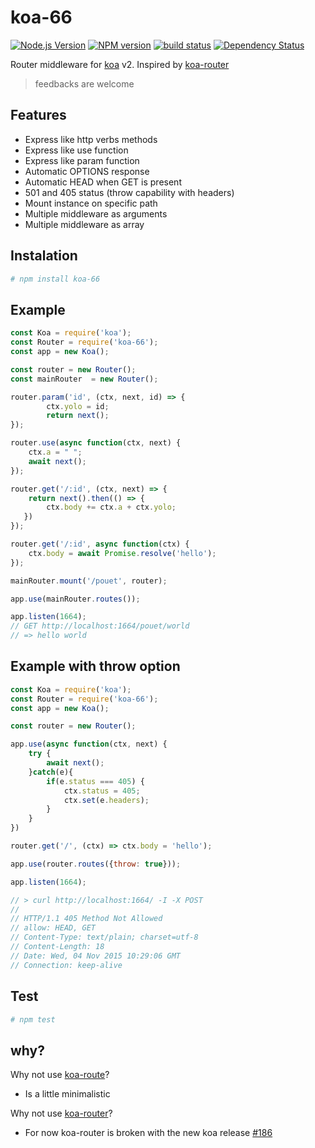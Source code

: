 # koa-66

[![Node.js Version][node-image]][node-url]
[![NPM version][npm-image]][npm-url]
[![build status][travis-image]][travis-url]
[![Dependency Status][dep-image]][dep-url]

Router middleware for [koa](https://github.com/koajs/koa) v2.
Inspired by [koa-router](https://github.com/alexmingoia/koa-router)

> feedbacks are welcome
 
## Features

- Express like http verbs methods
- Express like use function
- Express like param function
- Automatic OPTIONS response
- Automatic HEAD when GET is present
- 501 and 405 status (throw capability with headers)
- Mount instance on specific path
- Multiple middleware as arguments
- Multiple middleware as array

## Instalation

```bash
# npm install koa-66
```


## Example

```js
const Koa = require('koa');
const Router = require('koa-66');
const app = new Koa();

const router = new Router();
const mainRouter  = new Router();

router.param('id', (ctx, next, id) => {
        ctx.yolo = id;
        return next();
});

router.use(async function(ctx, next) {
    ctx.a = " ";
    await next();
});

router.get('/:id', (ctx, next) => {
    return next().then(() => {
        ctx.body += ctx.a + ctx.yolo;
   })
});

router.get('/:id', async function(ctx) {
    ctx.body = await Promise.resolve('hello');
});

mainRouter.mount('/pouet', router);

app.use(mainRouter.routes());

app.listen(1664);
// GET http://localhost:1664/pouet/world
// => hello world
```

## Example with __throw__ option
```javascript
const Koa = require('koa');
const Router = require('koa-66');
const app = new Koa();

const router = new Router();

app.use(async function(ctx, next) {
	try {
		await next();
	}catch(e){
		if(e.status === 405) {
			ctx.status = 405;
			ctx.set(e.headers);
		}
	}
})

router.get('/', (ctx) => ctx.body = 'hello');

app.use(router.routes({throw: true}));

app.listen(1664);

// > curl http://localhost:1664/ -I -X POST
//
// HTTP/1.1 405 Method Not Allowed
// allow: HEAD, GET
// Content-Type: text/plain; charset=utf-8
// Content-Length: 18
// Date: Wed, 04 Nov 2015 10:29:06 GMT
// Connection: keep-alive

```



## Test
```bash
# npm test

```

## why?
Why not use [koa-route](https://github.com/koajs/route)?

- Is a little minimalistic

Why not use [koa-router](https://github.com/alexmingoia/koa-router)?

- For now koa-router is broken with the new koa release [#186](https://github.com/alexmingoia/koa-router/issues/186)

[node-image]: https://img.shields.io/node/v/koa-66.svg?style=flat-square
[node-url]: https://nodejs.org
[npm-image]: https://img.shields.io/npm/v/koa-66.svg?style=flat-square
[npm-url]: https://npmjs.org/package/koa-66
[travis-image]: https://img.shields.io/travis/menems/koa-66/master.svg?style=flat-square
[travis-url]: https://travis-ci.org/menems/koa-66
[dep-image]: http://david-dm.org/menems/koa-66.svg?style=flat-square
[dep-url]:http://david-dm.org/menems/koa-66
